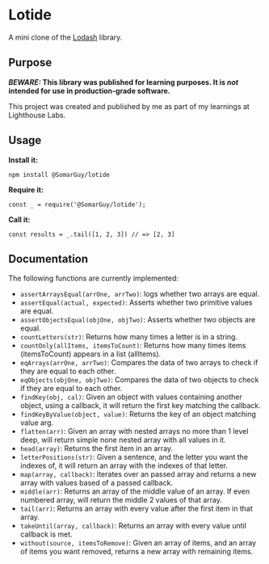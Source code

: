 # Lotide

A mini clone of the [Lodash](https://lodash.com) library.

## Purpose

**_BEWARE:_ This library was published for learning purposes. It is _not_ intended for use in production-grade software.**

This project was created and published by me as part of my learnings at Lighthouse Labs. 

## Usage

**Install it:**

`npm install @SomarGuy/lotide`

**Require it:**

`const _ = require('@SomarGuy/lotide');`

**Call it:**

`const results = _.tail([1, 2, 3]) // => [2, 3]`

## Documentation

The following functions are currently implemented:

* `assertArraysEqual(arrOne, arrTwo)`: logs whether two arrays are equal.
* `assertEqual(actual, expected)`: Asserts whether two primitive values are equal.
* `assertObjectsEqual(objOne, objTwo)`: Asserts whether two objects are equal.
* `countLetters(str)`: Returns how many times a letter is in a string.
* `countOnly(allItems, itemsToCount)`: Returns how many times items (itemsToCount) appears in a list (allItems).
* `eqArrays(arrOne, arrTwo)`: Compares the data of two arrays to check if they are equal to each other.
* `eqObjects(objOne, objTwo)`: Compares the data of two objects to check if they are equal to each other.
* `findKey(obj, cal)`: Given an object with values containing another object, using a callback, it will return the first key matching the callback.
* `findKeyByValue(object, value)`: Returns the key of an object matching value arg.
* `flatten(arr)`: Given an array with nested arrays no more than 1 level deep, will return simple none nested array with all values in it.
* `head(array)`: Returns the first item in an array.
* `letterPositions(str)`: Given a sentence, and the letter you want the indexes of, it will return an array with the indexes of that letter.
* `map(array, callback)`: Iterates over an passed array and returns a new array with values based of a passed callback.
* `middle(arr)`: Returns an array of the middle value of an array. If even numbered array, will return the middle 2 values of that array.
* `tail(arr)`: Returns an array with every value after the first item in that array.
* `takeUntil(array, callback)`: Returns an array with every value until callback is met.
* `without(source, itemsToRemove)`: Given an array of items, and an array of items you want removed, returns a new array with remaining items.
